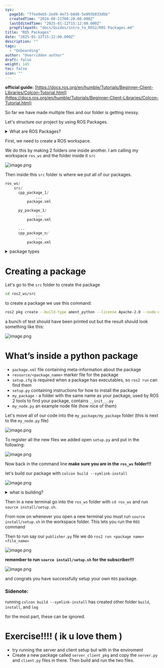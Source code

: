 ```yaml
---
sys:
  pageId: "7fea9eb5-2ed9-4e73-b6d6-5e093b833dbb"
  createdTime: "2024-08-21T00:28:00.000Z"
  lastEditedTime: "2025-01-12T15:12:00.000Z"
  propFilepath: "docs/Guides/intro_to_ROS2/ROS Packages.md"
title: "ROS Packages"
date: "2025-01-12T15:12:00.000Z"
description: ""
tags:
  - "Onboarding"
author: "Overridden author"
draft: false
weight: 145
toc: false
icon: ""
---
```


**official guide:** [https://docs.ros.org/en/humble/Tutorials/Beginner-Client-Libraries/Colcon-Tutorial.html](https://docs.ros.org/en/humble/Tutorials/Beginner-Client-Libraries/Colcon-Tutorial.html)

So far we have made multiple files and our folder is getting messy.

Let's structure our project by using ROS Packages.

<details>

<summary>What are ROS Packages?</summary>

ROS Packages are, as the name implies, packages of code that are highly sharable between ROS developers.

They consist of a folder, `package.xml` file, and source code

```python
      cpp_package_1/
		      ... imagine much code files here ..
          package.xml
```

</details>

First, we need to create a ROS workspace.

We do this by making 2 folders one inside another. I am calling my workspace `ros_ws` and the folder inside it `src`

![image.png](https://prod-files-secure.s3.us-west-2.amazonaws.com/d518164a-d88e-44d1-a4ee-3adb3bd8bce0/70706947-fd18-4537-a67b-e12946812d31/image.png?X-Amz-Algorithm=AWS4-HMAC-SHA256&X-Amz-Content-Sha256=UNSIGNED-PAYLOAD&X-Amz-Credential=ASIAZI2LB4663TSBXLAA%2F20250623%2Fus-west-2%2Fs3%2Faws4_request&X-Amz-Date=20250623T170910Z&X-Amz-Expires=3600&X-Amz-Security-Token=IQoJb3JpZ2luX2VjECEaCXVzLXdlc3QtMiJHMEUCIAS0sUyQLsw%2FAsDBtLFcG%2FacXDfCCRcaLAxzYX%2FjZtSZAiEAz3%2FN64kIAyxj4uSI5rr1EX3Itg%2BscjXBNK2Uca56AgIq%2FwMIGhAAGgw2Mzc0MjMxODM4MDUiDG4K%2Bf6FJdhkipGPwCrcA6r%2Fl1LZMJNWjCwADXBP%2BA5KSiGq733k3upIqFXoXLjeEWVkQB%2FL6XPefCTctmJkOokS%2FZfCd9PUzNg1R6x%2BL8YOzZCNrefOJvgqRAIGyHik9Ep5IaK4CzyEUr8MAszMIjffDgrIBBWuPB6rSPjJG9kNWJ1WODFNpLc6TxiIOLYqEJQ1ag6Q4B8SSKpXiKsoeiOVTbXbu4C3cPJZ5Hc46v%2BVgkYDA0AfQ%2FZywwyBPGfkevz4nLVk9482kYXE7m1Wl2P1fsN0T%2FJDPvW2jJifc8YwtirYYpNK7Oes4NRSIaX3wKC9%2FJC1EhG8JSTYykZWd1PGRma%2Bh%2B0E%2Flx7DZJyoxt0OySK%2Be0d2853UwxcRqiWi9oFIvl0d%2BiclZNRXkJPV9n8HJ8VdMbxQBEITMbz3vEhvdIoYMqcM8wNlhZTJnORxeBnS7wbb1dWNHM0J0RF2ZEjU1TVUPMeW0t2qu28Liqo5kkx4FrDJqEIqGBPDr8a3Afflghb9jFx4ERWMQrq89kSC5x1F6n5XeTOzEGaDM0OXFkWARISqtVh98J%2FxPH5qPCWi7ebZ567TQvvDfiA65lXLMy2N6IY89NslflIcWu216X%2Bfnx%2BpbN%2BeXGjHm4lc8XXuz14Abc1E9t9ML2I5sIGOqUBneGJG8bxWubVxxx9GCr15SEYDSMkEnC3awZqt9EQ%2FZ6CGV%2Bw7wB1VXucc%2BOOR7V0aR2etkpwZKYtLSsmXTCVhGVYwjC38Cz8vxDMNQHOFchK7lUCIXEDi4KaXSH9sLNht4FSXXfgy1JfKOdi6%2F5YCByUWplkedC1HTzIZGtrV8Q77uwQO8POyMuCKRBPERA9HPsNnge0SDSozn%2FR%2FWqBka%2BJAaWZ&X-Amz-Signature=65e9fae64651c708f89f7e6298f719fa336b69932f18f23c675c3485a12b8b30&X-Amz-SignedHeaders=host&x-amz-checksum-mode=ENABLED&x-id=GetObject)

Then inside this `src` folder is where we put all of our packages.

```python
ros_ws/
    src/
      cpp_package_1/
		      ...
          package.xml

      py_package_1/
		      ...
          package.xml

      ...
      cpp_package_n/
		      ...
          package.xml

```

<details>

<summary>package types</summary>

packages can be either `C++` or python.

the intern file structure is different for each but for this guide we will stick to creating python packages

</details>

# Creating a package

Let's go to the `src` folder to create the package

```bash
cd ros2_ws/src
```

to create a package we use this command:

```bash
ros2 pkg create --build-type ament_python --license Apache-2.0 --node-name my_node my_package
```

a bunch of text should have been printed out but the result should look something like this:

![image.png](https://prod-files-secure.s3.us-west-2.amazonaws.com/d518164a-d88e-44d1-a4ee-3adb3bd8bce0/e6cf1e3f-8512-4a3e-b131-079f800bf3e8/image.png?X-Amz-Algorithm=AWS4-HMAC-SHA256&X-Amz-Content-Sha256=UNSIGNED-PAYLOAD&X-Amz-Credential=ASIAZI2LB4663TSBXLAA%2F20250623%2Fus-west-2%2Fs3%2Faws4_request&X-Amz-Date=20250623T170910Z&X-Amz-Expires=3600&X-Amz-Security-Token=IQoJb3JpZ2luX2VjECEaCXVzLXdlc3QtMiJHMEUCIAS0sUyQLsw%2FAsDBtLFcG%2FacXDfCCRcaLAxzYX%2FjZtSZAiEAz3%2FN64kIAyxj4uSI5rr1EX3Itg%2BscjXBNK2Uca56AgIq%2FwMIGhAAGgw2Mzc0MjMxODM4MDUiDG4K%2Bf6FJdhkipGPwCrcA6r%2Fl1LZMJNWjCwADXBP%2BA5KSiGq733k3upIqFXoXLjeEWVkQB%2FL6XPefCTctmJkOokS%2FZfCd9PUzNg1R6x%2BL8YOzZCNrefOJvgqRAIGyHik9Ep5IaK4CzyEUr8MAszMIjffDgrIBBWuPB6rSPjJG9kNWJ1WODFNpLc6TxiIOLYqEJQ1ag6Q4B8SSKpXiKsoeiOVTbXbu4C3cPJZ5Hc46v%2BVgkYDA0AfQ%2FZywwyBPGfkevz4nLVk9482kYXE7m1Wl2P1fsN0T%2FJDPvW2jJifc8YwtirYYpNK7Oes4NRSIaX3wKC9%2FJC1EhG8JSTYykZWd1PGRma%2Bh%2B0E%2Flx7DZJyoxt0OySK%2Be0d2853UwxcRqiWi9oFIvl0d%2BiclZNRXkJPV9n8HJ8VdMbxQBEITMbz3vEhvdIoYMqcM8wNlhZTJnORxeBnS7wbb1dWNHM0J0RF2ZEjU1TVUPMeW0t2qu28Liqo5kkx4FrDJqEIqGBPDr8a3Afflghb9jFx4ERWMQrq89kSC5x1F6n5XeTOzEGaDM0OXFkWARISqtVh98J%2FxPH5qPCWi7ebZ567TQvvDfiA65lXLMy2N6IY89NslflIcWu216X%2Bfnx%2BpbN%2BeXGjHm4lc8XXuz14Abc1E9t9ML2I5sIGOqUBneGJG8bxWubVxxx9GCr15SEYDSMkEnC3awZqt9EQ%2FZ6CGV%2Bw7wB1VXucc%2BOOR7V0aR2etkpwZKYtLSsmXTCVhGVYwjC38Cz8vxDMNQHOFchK7lUCIXEDi4KaXSH9sLNht4FSXXfgy1JfKOdi6%2F5YCByUWplkedC1HTzIZGtrV8Q77uwQO8POyMuCKRBPERA9HPsNnge0SDSozn%2FR%2FWqBka%2BJAaWZ&X-Amz-Signature=1bb7c244f51348cb357204c1ce88144706efa4d8874f1df28201d696e3c1fd3c&X-Amz-SignedHeaders=host&x-amz-checksum-mode=ENABLED&x-id=GetObject)

# What’s inside a python package

- `package.xml` file containing meta-information about the package
- `resource/<package_name>` marker file for the package
- `setup.cfg` is required when a package has executables, so `ros2 run` can find them
- `setup.py` containing instructions for how to install the package
- `my_package` - a folder with the same name as your package, used by ROS 2 tools to find your package, contains `__init__.py`
- `my_node.py` an example node file (how nice of them)

Let's move all of our code into the `my_package/my_package` folder (this is next to the `my_node.py` file)

![image.png](https://prod-files-secure.s3.us-west-2.amazonaws.com/d518164a-d88e-44d1-a4ee-3adb3bd8bce0/9ce58f11-0da9-4d3e-b86d-506a9685d378/image.png?X-Amz-Algorithm=AWS4-HMAC-SHA256&X-Amz-Content-Sha256=UNSIGNED-PAYLOAD&X-Amz-Credential=ASIAZI2LB4663TSBXLAA%2F20250623%2Fus-west-2%2Fs3%2Faws4_request&X-Amz-Date=20250623T170910Z&X-Amz-Expires=3600&X-Amz-Security-Token=IQoJb3JpZ2luX2VjECEaCXVzLXdlc3QtMiJHMEUCIAS0sUyQLsw%2FAsDBtLFcG%2FacXDfCCRcaLAxzYX%2FjZtSZAiEAz3%2FN64kIAyxj4uSI5rr1EX3Itg%2BscjXBNK2Uca56AgIq%2FwMIGhAAGgw2Mzc0MjMxODM4MDUiDG4K%2Bf6FJdhkipGPwCrcA6r%2Fl1LZMJNWjCwADXBP%2BA5KSiGq733k3upIqFXoXLjeEWVkQB%2FL6XPefCTctmJkOokS%2FZfCd9PUzNg1R6x%2BL8YOzZCNrefOJvgqRAIGyHik9Ep5IaK4CzyEUr8MAszMIjffDgrIBBWuPB6rSPjJG9kNWJ1WODFNpLc6TxiIOLYqEJQ1ag6Q4B8SSKpXiKsoeiOVTbXbu4C3cPJZ5Hc46v%2BVgkYDA0AfQ%2FZywwyBPGfkevz4nLVk9482kYXE7m1Wl2P1fsN0T%2FJDPvW2jJifc8YwtirYYpNK7Oes4NRSIaX3wKC9%2FJC1EhG8JSTYykZWd1PGRma%2Bh%2B0E%2Flx7DZJyoxt0OySK%2Be0d2853UwxcRqiWi9oFIvl0d%2BiclZNRXkJPV9n8HJ8VdMbxQBEITMbz3vEhvdIoYMqcM8wNlhZTJnORxeBnS7wbb1dWNHM0J0RF2ZEjU1TVUPMeW0t2qu28Liqo5kkx4FrDJqEIqGBPDr8a3Afflghb9jFx4ERWMQrq89kSC5x1F6n5XeTOzEGaDM0OXFkWARISqtVh98J%2FxPH5qPCWi7ebZ567TQvvDfiA65lXLMy2N6IY89NslflIcWu216X%2Bfnx%2BpbN%2BeXGjHm4lc8XXuz14Abc1E9t9ML2I5sIGOqUBneGJG8bxWubVxxx9GCr15SEYDSMkEnC3awZqt9EQ%2FZ6CGV%2Bw7wB1VXucc%2BOOR7V0aR2etkpwZKYtLSsmXTCVhGVYwjC38Cz8vxDMNQHOFchK7lUCIXEDi4KaXSH9sLNht4FSXXfgy1JfKOdi6%2F5YCByUWplkedC1HTzIZGtrV8Q77uwQO8POyMuCKRBPERA9HPsNnge0SDSozn%2FR%2FWqBka%2BJAaWZ&X-Amz-Signature=c9a39707ccb1c771880137bf715570478d75741f01233b9cb11801fefc7b6648&X-Amz-SignedHeaders=host&x-amz-checksum-mode=ENABLED&x-id=GetObject)

To register all the new files we added open `setup.py` and put in the following:

![image.png](https://prod-files-secure.s3.us-west-2.amazonaws.com/d518164a-d88e-44d1-a4ee-3adb3bd8bce0/1cd7c262-4cae-4496-9d75-c178537d24a2/image.png?X-Amz-Algorithm=AWS4-HMAC-SHA256&X-Amz-Content-Sha256=UNSIGNED-PAYLOAD&X-Amz-Credential=ASIAZI2LB4663TSBXLAA%2F20250623%2Fus-west-2%2Fs3%2Faws4_request&X-Amz-Date=20250623T170910Z&X-Amz-Expires=3600&X-Amz-Security-Token=IQoJb3JpZ2luX2VjECEaCXVzLXdlc3QtMiJHMEUCIAS0sUyQLsw%2FAsDBtLFcG%2FacXDfCCRcaLAxzYX%2FjZtSZAiEAz3%2FN64kIAyxj4uSI5rr1EX3Itg%2BscjXBNK2Uca56AgIq%2FwMIGhAAGgw2Mzc0MjMxODM4MDUiDG4K%2Bf6FJdhkipGPwCrcA6r%2Fl1LZMJNWjCwADXBP%2BA5KSiGq733k3upIqFXoXLjeEWVkQB%2FL6XPefCTctmJkOokS%2FZfCd9PUzNg1R6x%2BL8YOzZCNrefOJvgqRAIGyHik9Ep5IaK4CzyEUr8MAszMIjffDgrIBBWuPB6rSPjJG9kNWJ1WODFNpLc6TxiIOLYqEJQ1ag6Q4B8SSKpXiKsoeiOVTbXbu4C3cPJZ5Hc46v%2BVgkYDA0AfQ%2FZywwyBPGfkevz4nLVk9482kYXE7m1Wl2P1fsN0T%2FJDPvW2jJifc8YwtirYYpNK7Oes4NRSIaX3wKC9%2FJC1EhG8JSTYykZWd1PGRma%2Bh%2B0E%2Flx7DZJyoxt0OySK%2Be0d2853UwxcRqiWi9oFIvl0d%2BiclZNRXkJPV9n8HJ8VdMbxQBEITMbz3vEhvdIoYMqcM8wNlhZTJnORxeBnS7wbb1dWNHM0J0RF2ZEjU1TVUPMeW0t2qu28Liqo5kkx4FrDJqEIqGBPDr8a3Afflghb9jFx4ERWMQrq89kSC5x1F6n5XeTOzEGaDM0OXFkWARISqtVh98J%2FxPH5qPCWi7ebZ567TQvvDfiA65lXLMy2N6IY89NslflIcWu216X%2Bfnx%2BpbN%2BeXGjHm4lc8XXuz14Abc1E9t9ML2I5sIGOqUBneGJG8bxWubVxxx9GCr15SEYDSMkEnC3awZqt9EQ%2FZ6CGV%2Bw7wB1VXucc%2BOOR7V0aR2etkpwZKYtLSsmXTCVhGVYwjC38Cz8vxDMNQHOFchK7lUCIXEDi4KaXSH9sLNht4FSXXfgy1JfKOdi6%2F5YCByUWplkedC1HTzIZGtrV8Q77uwQO8POyMuCKRBPERA9HPsNnge0SDSozn%2FR%2FWqBka%2BJAaWZ&X-Amz-Signature=d8099da2debbd8a92988399e58969edbdc7650cad78670fbf7695cc831c92d00&X-Amz-SignedHeaders=host&x-amz-checksum-mode=ENABLED&x-id=GetObject)

Now back in the command line **make sure you are in the** **`ros_ws`** **folder!!!**

let's build our package with `colcon build --symlink-install`

![image.png](https://prod-files-secure.s3.us-west-2.amazonaws.com/d518164a-d88e-44d1-a4ee-3adb3bd8bce0/2f2a0d27-b173-48fd-b189-5f5c0ce65619/image.png?X-Amz-Algorithm=AWS4-HMAC-SHA256&X-Amz-Content-Sha256=UNSIGNED-PAYLOAD&X-Amz-Credential=ASIAZI2LB4663TSBXLAA%2F20250623%2Fus-west-2%2Fs3%2Faws4_request&X-Amz-Date=20250623T170910Z&X-Amz-Expires=3600&X-Amz-Security-Token=IQoJb3JpZ2luX2VjECEaCXVzLXdlc3QtMiJHMEUCIAS0sUyQLsw%2FAsDBtLFcG%2FacXDfCCRcaLAxzYX%2FjZtSZAiEAz3%2FN64kIAyxj4uSI5rr1EX3Itg%2BscjXBNK2Uca56AgIq%2FwMIGhAAGgw2Mzc0MjMxODM4MDUiDG4K%2Bf6FJdhkipGPwCrcA6r%2Fl1LZMJNWjCwADXBP%2BA5KSiGq733k3upIqFXoXLjeEWVkQB%2FL6XPefCTctmJkOokS%2FZfCd9PUzNg1R6x%2BL8YOzZCNrefOJvgqRAIGyHik9Ep5IaK4CzyEUr8MAszMIjffDgrIBBWuPB6rSPjJG9kNWJ1WODFNpLc6TxiIOLYqEJQ1ag6Q4B8SSKpXiKsoeiOVTbXbu4C3cPJZ5Hc46v%2BVgkYDA0AfQ%2FZywwyBPGfkevz4nLVk9482kYXE7m1Wl2P1fsN0T%2FJDPvW2jJifc8YwtirYYpNK7Oes4NRSIaX3wKC9%2FJC1EhG8JSTYykZWd1PGRma%2Bh%2B0E%2Flx7DZJyoxt0OySK%2Be0d2853UwxcRqiWi9oFIvl0d%2BiclZNRXkJPV9n8HJ8VdMbxQBEITMbz3vEhvdIoYMqcM8wNlhZTJnORxeBnS7wbb1dWNHM0J0RF2ZEjU1TVUPMeW0t2qu28Liqo5kkx4FrDJqEIqGBPDr8a3Afflghb9jFx4ERWMQrq89kSC5x1F6n5XeTOzEGaDM0OXFkWARISqtVh98J%2FxPH5qPCWi7ebZ567TQvvDfiA65lXLMy2N6IY89NslflIcWu216X%2Bfnx%2BpbN%2BeXGjHm4lc8XXuz14Abc1E9t9ML2I5sIGOqUBneGJG8bxWubVxxx9GCr15SEYDSMkEnC3awZqt9EQ%2FZ6CGV%2Bw7wB1VXucc%2BOOR7V0aR2etkpwZKYtLSsmXTCVhGVYwjC38Cz8vxDMNQHOFchK7lUCIXEDi4KaXSH9sLNht4FSXXfgy1JfKOdi6%2F5YCByUWplkedC1HTzIZGtrV8Q77uwQO8POyMuCKRBPERA9HPsNnge0SDSozn%2FR%2FWqBka%2BJAaWZ&X-Amz-Signature=db42a891b9e4f37ee0e05d5bf03c673ebc55c54bda7378914a9a3351e09249ef&X-Amz-SignedHeaders=host&x-amz-checksum-mode=ENABLED&x-id=GetObject)

<details>

<summary>what is building?</summary>

if you are a CS major at Rose-Hulman you will learn the answer to this in CSSE132

but TLDR; is it combines all the code files into one program that can be run easily 

</details>

Then in a new terminal go into the `ros_ws` folder with `cd ros_ws` and run `source install/setup.sh`. 

From now on whenever you open a new terminal you must run `source install/setup.sh` in the workspace folder. This lets you run the `ROS` command

Then to run say our `publisher.py` file we do `ros2 run <package name> <file_name>`

![image.png](https://prod-files-secure.s3.us-west-2.amazonaws.com/d518164a-d88e-44d1-a4ee-3adb3bd8bce0/4f4b1219-3a44-4632-aa0a-ce3471699f59/image.png?X-Amz-Algorithm=AWS4-HMAC-SHA256&X-Amz-Content-Sha256=UNSIGNED-PAYLOAD&X-Amz-Credential=ASIAZI2LB4663TSBXLAA%2F20250623%2Fus-west-2%2Fs3%2Faws4_request&X-Amz-Date=20250623T170910Z&X-Amz-Expires=3600&X-Amz-Security-Token=IQoJb3JpZ2luX2VjECEaCXVzLXdlc3QtMiJHMEUCIAS0sUyQLsw%2FAsDBtLFcG%2FacXDfCCRcaLAxzYX%2FjZtSZAiEAz3%2FN64kIAyxj4uSI5rr1EX3Itg%2BscjXBNK2Uca56AgIq%2FwMIGhAAGgw2Mzc0MjMxODM4MDUiDG4K%2Bf6FJdhkipGPwCrcA6r%2Fl1LZMJNWjCwADXBP%2BA5KSiGq733k3upIqFXoXLjeEWVkQB%2FL6XPefCTctmJkOokS%2FZfCd9PUzNg1R6x%2BL8YOzZCNrefOJvgqRAIGyHik9Ep5IaK4CzyEUr8MAszMIjffDgrIBBWuPB6rSPjJG9kNWJ1WODFNpLc6TxiIOLYqEJQ1ag6Q4B8SSKpXiKsoeiOVTbXbu4C3cPJZ5Hc46v%2BVgkYDA0AfQ%2FZywwyBPGfkevz4nLVk9482kYXE7m1Wl2P1fsN0T%2FJDPvW2jJifc8YwtirYYpNK7Oes4NRSIaX3wKC9%2FJC1EhG8JSTYykZWd1PGRma%2Bh%2B0E%2Flx7DZJyoxt0OySK%2Be0d2853UwxcRqiWi9oFIvl0d%2BiclZNRXkJPV9n8HJ8VdMbxQBEITMbz3vEhvdIoYMqcM8wNlhZTJnORxeBnS7wbb1dWNHM0J0RF2ZEjU1TVUPMeW0t2qu28Liqo5kkx4FrDJqEIqGBPDr8a3Afflghb9jFx4ERWMQrq89kSC5x1F6n5XeTOzEGaDM0OXFkWARISqtVh98J%2FxPH5qPCWi7ebZ567TQvvDfiA65lXLMy2N6IY89NslflIcWu216X%2Bfnx%2BpbN%2BeXGjHm4lc8XXuz14Abc1E9t9ML2I5sIGOqUBneGJG8bxWubVxxx9GCr15SEYDSMkEnC3awZqt9EQ%2FZ6CGV%2Bw7wB1VXucc%2BOOR7V0aR2etkpwZKYtLSsmXTCVhGVYwjC38Cz8vxDMNQHOFchK7lUCIXEDi4KaXSH9sLNht4FSXXfgy1JfKOdi6%2F5YCByUWplkedC1HTzIZGtrV8Q77uwQO8POyMuCKRBPERA9HPsNnge0SDSozn%2FR%2FWqBka%2BJAaWZ&X-Amz-Signature=78ebecb39ebac496041b2b61e4da3798a5f527e8dfe707504150cbf64f4df697&X-Amz-SignedHeaders=host&x-amz-checksum-mode=ENABLED&x-id=GetObject)

**remember to run** **`source install/setup.sh`** **for the subscriber!!!**

![image.png](https://prod-files-secure.s3.us-west-2.amazonaws.com/d518164a-d88e-44d1-a4ee-3adb3bd8bce0/02121119-dad4-49ec-8356-c956108b4243/image.png?X-Amz-Algorithm=AWS4-HMAC-SHA256&X-Amz-Content-Sha256=UNSIGNED-PAYLOAD&X-Amz-Credential=ASIAZI2LB4663TSBXLAA%2F20250623%2Fus-west-2%2Fs3%2Faws4_request&X-Amz-Date=20250623T170910Z&X-Amz-Expires=3600&X-Amz-Security-Token=IQoJb3JpZ2luX2VjECEaCXVzLXdlc3QtMiJHMEUCIAS0sUyQLsw%2FAsDBtLFcG%2FacXDfCCRcaLAxzYX%2FjZtSZAiEAz3%2FN64kIAyxj4uSI5rr1EX3Itg%2BscjXBNK2Uca56AgIq%2FwMIGhAAGgw2Mzc0MjMxODM4MDUiDG4K%2Bf6FJdhkipGPwCrcA6r%2Fl1LZMJNWjCwADXBP%2BA5KSiGq733k3upIqFXoXLjeEWVkQB%2FL6XPefCTctmJkOokS%2FZfCd9PUzNg1R6x%2BL8YOzZCNrefOJvgqRAIGyHik9Ep5IaK4CzyEUr8MAszMIjffDgrIBBWuPB6rSPjJG9kNWJ1WODFNpLc6TxiIOLYqEJQ1ag6Q4B8SSKpXiKsoeiOVTbXbu4C3cPJZ5Hc46v%2BVgkYDA0AfQ%2FZywwyBPGfkevz4nLVk9482kYXE7m1Wl2P1fsN0T%2FJDPvW2jJifc8YwtirYYpNK7Oes4NRSIaX3wKC9%2FJC1EhG8JSTYykZWd1PGRma%2Bh%2B0E%2Flx7DZJyoxt0OySK%2Be0d2853UwxcRqiWi9oFIvl0d%2BiclZNRXkJPV9n8HJ8VdMbxQBEITMbz3vEhvdIoYMqcM8wNlhZTJnORxeBnS7wbb1dWNHM0J0RF2ZEjU1TVUPMeW0t2qu28Liqo5kkx4FrDJqEIqGBPDr8a3Afflghb9jFx4ERWMQrq89kSC5x1F6n5XeTOzEGaDM0OXFkWARISqtVh98J%2FxPH5qPCWi7ebZ567TQvvDfiA65lXLMy2N6IY89NslflIcWu216X%2Bfnx%2BpbN%2BeXGjHm4lc8XXuz14Abc1E9t9ML2I5sIGOqUBneGJG8bxWubVxxx9GCr15SEYDSMkEnC3awZqt9EQ%2FZ6CGV%2Bw7wB1VXucc%2BOOR7V0aR2etkpwZKYtLSsmXTCVhGVYwjC38Cz8vxDMNQHOFchK7lUCIXEDi4KaXSH9sLNht4FSXXfgy1JfKOdi6%2F5YCByUWplkedC1HTzIZGtrV8Q77uwQO8POyMuCKRBPERA9HPsNnge0SDSozn%2FR%2FWqBka%2BJAaWZ&X-Amz-Signature=439262db5d63e49c21308d4a3b0359016124ce01d581e2d913ac98e282d9e796&X-Amz-SignedHeaders=host&x-amz-checksum-mode=ENABLED&x-id=GetObject)

and congrats you have successfully setup your own `ROS` package.

### Sidenote:

running `colcon build --symlink-install` has created other folder `build`, `install`, and `log`

for the most part, these can be ignored.

# Exercise!!!! ( ik u love them )

- try running the server and client setup but with in the enviroment
- Create a new package called `server_client_pkg` and copy the `server.py` and `client.py` files in there. Then build and run the two files.
